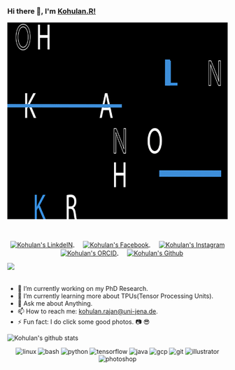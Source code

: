 ### Hi there 👋, I'm [Kohulan.R!](https://cheminf.uni-jena.de/members/kohulan-rajan/) 


<p align="center">
  <img width="800" height="450" src="https://github.com/Kohulan/Kohulan/blob/master/assets/Github_intro.gif">
</p>
</br>
<p align="middle">
  <a href="https://www.linkedin.com/in/kohulanrajan/">
    <img align="center" alt="Kohulan's LinkdeIN" width="22px" src="https://cdn.jsdelivr.net/npm/simple-icons@v3/icons/linkedin.svg" />
  </a>&nbsp;&nbsp;&nbsp;&nbsp;

  <a href="www.facebook.com/Kohulan.RPhotography/">
    <img align="center" alt="Kohulan's Facebook" width="22px" src="https://cdn.jsdelivr.net/npm/simple-icons@v3/icons/facebook.svg" />
  </a>&nbsp;&nbsp;&nbsp;&nbsp;

  <a href="https://www.instagram.com/kohulanr/">
    <img align="center" alt="Kohulan's Instagram" width="22px" src="https://cdn.jsdelivr.net/npm/simple-icons@v3/icons/instagram.svg" />
  </a>&nbsp;&nbsp;&nbsp;&nbsp;

  <a href="http://orcid.org/0000-0003-1066-7792">
    <img align="center" alt="Kohulan's ORCID" width="22px" src="https://cdn.jsdelivr.net/npm/simple-icons@v3/icons/orcid.svg" />
  </a>&nbsp;&nbsp;&nbsp;&nbsp;

  <a href="https://github.com/Kohulan">
    <img align="center" alt="Kohulan's Github" width="22px" src="https://cdn.jsdelivr.net/npm/simple-icons@v3/icons/github.svg" />
  </a>
</p>

![](https://visitor-badge.glitch.me/badge?page_id=kohulan)
<br/>
<br/>

- 🔭 I’m currently working on my PhD Research.
- 🌱 I’m currently learning more about TPUs(Tensor Processing Units).
- 💬 Ask me about Anything.
- 📫 How to reach me: kohulan.rajan@uni-jena.de.
- ⚡ Fun fact: I do click some good photos. 📷 😎

![Kohulan's github stats](https://github-readme-stats.vercel.app/api?username=kohulan&show_icons=true&hide_border=true)


<p align="center">
  <img src="https://devicons.github.io/devicon/devicon.git/icons/linux/linux-original.svg" alt="linux" width="40" height="40"/>
  <img src="https://www.vectorlogo.zone/logos/gnu_bash/gnu_bash-icon.svg" alt="bash" width="40" height="40"/>
  <img src="https://devicons.github.io/devicon/devicon.git/icons/python/python-original.svg" alt="python" width="40" height="40"/>
  <img src="https://www.vectorlogo.zone/logos/tensorflow/tensorflow-icon.svg" alt="tensorflow" width="40" height="40"/>
  <img src="https://devicons.github.io/devicon/devicon.git/icons/java/java-original-wordmark.svg" alt="java" width="40" height="40"/>
  <img src="https://www.vectorlogo.zone/logos/google_cloud/google_cloud-icon.svg" alt="gcp" width="40" height="40"/>
  <img src="https://www.vectorlogo.zone/logos/git-scm/git-scm-icon.svg" alt="git" width="40" height="40"/>
  <img src="https://www.vectorlogo.zone/logos/adobe_illustrator/adobe_illustrator-icon.svg" alt="illustrator" width="40" height="40"/>
  <img src="https://devicons.github.io/devicon/devicon.git/icons/photoshop/photoshop-plain.svg" alt="photoshop" width="40" height="40"/>
</p>
